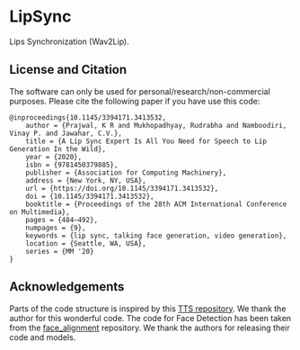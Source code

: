 # LipSync
Lips Synchronization (Wav2Lip).

License and Citation
----------
The software can only be used for personal/research/non-commercial purposes. Please cite the following paper if you have use this code:
```
@inproceedings{10.1145/3394171.3413532,
    author = {Prajwal, K R and Mukhopadhyay, Rudrabha and Namboodiri, Vinay P. and Jawahar, C.V.},
    title = {A Lip Sync Expert Is All You Need for Speech to Lip Generation In the Wild},
    year = {2020},
    isbn = {9781450379885},
    publisher = {Association for Computing Machinery},
    address = {New York, NY, USA},
    url = {https://doi.org/10.1145/3394171.3413532},
    doi = {10.1145/3394171.3413532},
    booktitle = {Proceedings of the 28th ACM International Conference on Multimedia},
    pages = {484–492},
    numpages = {9},
    keywords = {lip sync, talking face generation, video generation},
    location = {Seattle, WA, USA},
    series = {MM '20}
}
```


Acknowledgements
----------
Parts of the code structure is inspired by this [TTS repository](https://github.com/r9y9/deepvoice3_pytorch). We thank the author for this wonderful code. The code for Face Detection has been taken from the [face_alignment](https://github.com/1adrianb/face-alignment) repository. We thank the authors for releasing their code and models.